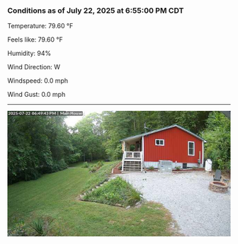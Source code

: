 ### Conditions as of July 22, 2025 at 6:55:00 PM CDT 

Temperature: 79.60 &deg;F

Feels like: 79.60 &deg;F

Humidity: 94%

Wind Direction: W

Windspeed: 0.0 mph

Wind Gust: 0.0 mph

---

<img src="./images/latest.jpeg"/>

